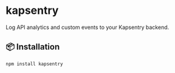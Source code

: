 # kapsentry

Log API analytics and custom events to your Kapsentry backend.

## 📦 Installation

```bash
npm install kapsentry
```
